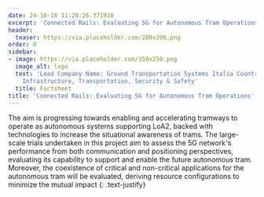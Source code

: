 ```yaml
---
date: 24-10-18 11:20:26.371910
excerpt: 'Connected Rails: Evaluating 5G for Autonomous Tram Operations'
header:
  teaser: https://via.placeholder.com/200x200.png
order: 0
sidebar:
- image: https://via.placeholder.com/350x250.png
  image_alt: logo
  text: 'Lead Company Name: Ground Transportation Systems Italia Country: Italy Topic:
    Infrastructure, Transportation, Security & Safety'
  title: Factsheet
title: 'Connected Rails: Evaluating 5G for Autonomous Tram Operations'
---
```

The aim is progressing towards enabling and accelerating tramways to operate as autonomous systems supporting LoA2, backed with technologies to increase the situational awareness of trams. The large-scale trials undertaken in this project aim to assess the 5G network's performance from both communication and positioning perspectives, evaluating its capability to support and enable the future autonomous tram. Moreover, the coexistence of critical and non-critical applications for the autonomous tram will be evaluated, deriving resource configurations to minimize the mutual impact
{: .text-justify}

